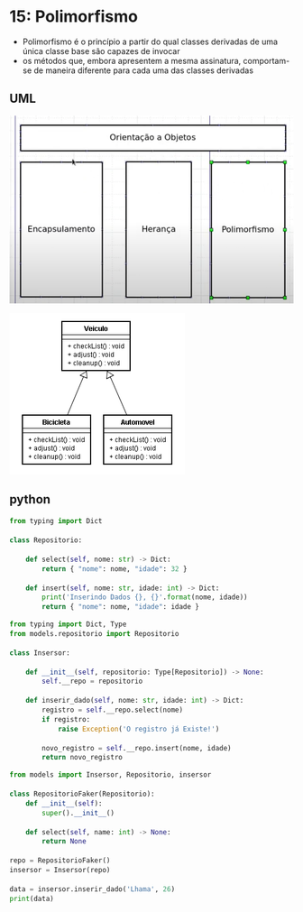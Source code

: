 # 15: Polimorfismo

- Polimorfismo é o princípio a partir do qual classes derivadas de uma única classe base são capazes de invocar
- os métodos que, embora apresentem a mesma assinatura, comportam-se de maneira diferente para cada uma das classes derivadas

## UML

![image](img/UML-1.PNG)

![image](img/UML-2.PNG)


## python

```python
from typing import Dict

class Repositorio:

    def select(self, nome: str) -> Dict:
        return { "nome": nome, "idade": 32 }

    def insert(self, nome: str, idade: int) -> Dict:
        print('Inserindo Dados {}, {}'.format(nome, idade))
        return { "nome": nome, "idade": idade }
```

```python
from typing import Dict, Type
from models.repositorio import Repositorio

class Insersor:

    def __init__(self, repositorio: Type[Repositorio]) -> None:
        self.__repo = repositorio

    def inserir_dado(self, nome: str, idade: int) -> Dict:
        registro = self.__repo.select(nome)
        if registro:
            raise Exception('O registro já Existe!')

        novo_registro = self.__repo.insert(nome, idade)
        return novo_registro
```

```python
from models import Insersor, Repositorio, insersor

class RepositorioFaker(Repositorio):
    def __init__(self):
        super().__init__()

    def select(self, name: int) -> None:
        return None

repo = RepositorioFaker()
insersor = Insersor(repo)

data = insersor.inserir_dado('Lhama', 26)
print(data)
```